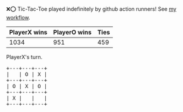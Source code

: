 :x::o: Tic-Tac-Toe played indefinitely by github action runners! See [my workflow](.github/workflows/play.yaml).

|PlayerX wins|PlayerO wins|Ties|
|-|-|-|
|1034|951|459|

PlayerX's turn.

<pre>
+---+---+---+
|   | O | X |
+---+---+---+
| O | X | O |
+---+---+---+
| X |   |   |
+---+---+---+
</pre>